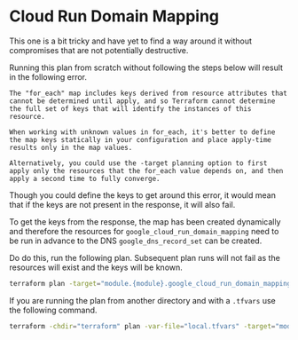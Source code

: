 # Cloud Run Domain Mapping

This one is a bit tricky and have yet to find a way around it without compromises that are not potentially destructive.

Running this plan from scratch without following the steps below will result in the following error.

```
The "for_each" map includes keys derived from resource attributes that cannot be determined until apply, and so Terraform cannot determine the full set of keys that will identify the instances of this resource.

When working with unknown values in for_each, it's better to define the map keys statically in your configuration and place apply-time results only in the map values.

Alternatively, you could use the -target planning option to first apply only the resources that the for_each value depends on, and then apply a second time to fully converge.
```


Though you could define the keys to get around this error, it would mean that if the keys are not present in the response, it will also fail.

To get the keys from the response, the map has been created dynamically and therefore the resources for `google_cloud_run_domain_mapping` need to be run in advance to the DNS `google_dns_record_set` can be created.

Do do this, run the following plan. Subsequent plan runs will not fail as the resources will exist and the keys will be known.


```sh
terraform plan -target="module.{module}.google_cloud_run_domain_mapping.mapping"
```


If you are running the plan from another directory and with a `.tfvars` use the following command.

```sh
terraform -chdir="terraform" plan -var-file="local.tfvars" -target="module.{module}.google_cloud_run_domain_mapping.mapping"
```

